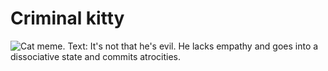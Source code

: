 # Criminal kitty
![Cat meme. Text: It's not that he's evil. He lacks empathy and goes into a dissociative state and commits atrocities.](https://i.pinimg.com/236x/d0/e4/1d/d0e41d4e93b5521f0aed26589c02dc1e.jpg) 
